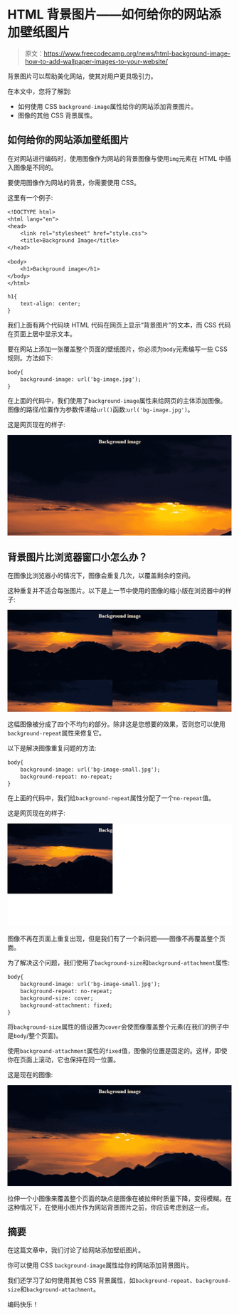 # HTML 背景图片——如何给你的网站添加壁纸图片

> 原文：<https://www.freecodecamp.org/news/html-background-image-how-to-add-wallpaper-images-to-your-website/>

背景图片可以帮助美化网站，使其对用户更具吸引力。

在本文中，您将了解到:

*   如何使用 CSS `background-image`属性给你的网站添加背景图片。
*   图像的其他 CSS 背景属性。

## 如何给你的网站添加壁纸图片

在对网站进行编码时，使用图像作为网站的背景图像与使用`img`元素在 HTML 中插入图像是不同的。

要使用图像作为网站的背景，你需要使用 CSS。

这里有一个例子:

```
<!DOCTYPE html>
<html lang="en">
<head>
    <link rel="stylesheet" href="style.css">
    <title>Background Image</title>
</head>

<body>
    <h1>Background image</h1>
</body>
</html>
```

```
h1{
    text-align: center;
}
```

我们上面有两个代码块 HTML 代码在网页上显示“背景图片”的文本，而 CSS 代码在页面上居中显示文本。

要在网站上添加一张覆盖整个页面的壁纸图片，你必须为`body`元素编写一些 CSS 规则。方法如下:

```
body{
    background-image: url('bg-image.jpg');
}
```

在上面的代码中，我们使用了`background-image`属性来给网页的主体添加图像。图像的路径/位置作为参数传递给`url()`函数:`url('bg-image.jpg')`。

这是网页现在的样子:

![full-bg-image](img/c3558883e551d63ad4b3313b805e3ea2.png)

## 背景图片比浏览器窗口小怎么办？

在图像比浏览器小的情况下，图像会重复几次，以覆盖剩余的空间。

这种重复并不适合每张图片。以下是上一节中使用的图像的缩小版在浏览器中的样子:

![repeat](img/f26768f0e8920d1a9bd637fa8cdb4233.png)

这幅图像被分成了四个不均匀的部分。除非这是您想要的效果，否则您可以使用`background-repeat`属性来修复它。

以下是解决图像重复问题的方法:

```
body{
    background-image: url('bg-image-small.jpg');
    background-repeat: no-repeat;
} 
```

在上面的代码中，我们给`background-repeat`属性分配了一个`no-repeat`值。

这是网页现在的样子:

![small-image](img/4e8c4032851ece1678bbcb54d448cd36.png)

图像不再在页面上重复出现，但是我们有了一个新问题——图像不再覆盖整个页面。

为了解决这个问题，我们使用了`background-size`和`background-attachment`属性:

```
body{
    background-image: url('bg-image-small.jpg');
    background-repeat: no-repeat;
    background-size: cover;
    background-attachment: fixed;
}
```

将`background-size`属性的值设置为`cover`会使图像覆盖整个元素(在我们的例子中是`body`/整个页面)。

使用`background-attachment`属性的`fixed`值，图像的位置是固定的。这样，即使你在页面上滚动，它也保持在同一位置。

这是现在的图像:

![cover-image](img/2eaba33d77a03eedadc2fb6de3a59c4e.png)

拉伸一个小图像来覆盖整个页面的缺点是图像在被拉伸时质量下降，变得模糊。在这种情况下，在使用小图片作为网站背景图片之前，你应该考虑到这一点。

## 摘要

在这篇文章中，我们讨论了给网站添加壁纸图片。

你可以使用 CSS `background-image`属性给你的网站添加背景图片。

我们还学习了如何使用其他 CSS 背景属性，如`background-repeat`、`background-size`和`background-attachment`。

编码快乐！